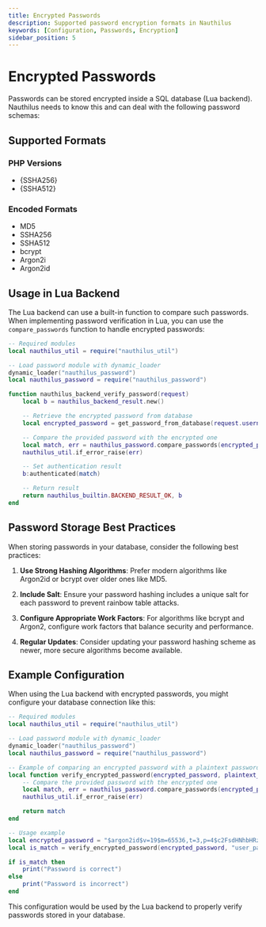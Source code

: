 ```yaml
---
title: Encrypted Passwords
description: Supported password encryption formats in Nauthilus
keywords: [Configuration, Passwords, Encryption]
sidebar_position: 5
---
```


# Encrypted Passwords

Passwords can be stored encrypted inside a SQL database (Lua backend). Nauthilus needs to know this and can deal with the following
password schemas:

## Supported Formats

### PHP Versions

* \{SSHA256\}
* \{SSHA512\}

### Encoded Formats

* MD5
* SSHA256
* SSHA512
* bcrypt
* Argon2i
* Argon2id

## Usage in Lua Backend

The Lua backend can use a built-in function to compare such passwords. When implementing password verification in Lua, you can use the `compare_passwords` function to handle encrypted passwords:

```lua
-- Required modules
local nauthilus_util = require("nauthilus_util")

-- Load password module with dynamic_loader
dynamic_loader("nauthilus_password")
local nauthilus_password = require("nauthilus_password")

function nauthilus_backend_verify_password(request)
    local b = nauthilus_backend_result.new()

    -- Retrieve the encrypted password from database
    local encrypted_password = get_password_from_database(request.username)

    -- Compare the provided password with the encrypted one
    local match, err = nauthilus_password.compare_passwords(encrypted_password, request.password)
    nauthilus_util.if_error_raise(err)

    -- Set authentication result
    b:authenticated(match)

    -- Return result
    return nauthilus_builtin.BACKEND_RESULT_OK, b
end
```

## Password Storage Best Practices

When storing passwords in your database, consider the following best practices:

1. **Use Strong Hashing Algorithms**: Prefer modern algorithms like Argon2id or bcrypt over older ones like MD5.

2. **Include Salt**: Ensure your password hashing includes a unique salt for each password to prevent rainbow table attacks.

3. **Configure Appropriate Work Factors**: For algorithms like bcrypt and Argon2, configure work factors that balance security and performance.

4. **Regular Updates**: Consider updating your password hashing scheme as newer, more secure algorithms become available.

## Example Configuration

When using the Lua backend with encrypted passwords, you might configure your database connection like this:

```lua
-- Required modules
local nauthilus_util = require("nauthilus_util")

-- Load password module with dynamic_loader
dynamic_loader("nauthilus_password")
local nauthilus_password = require("nauthilus_password")

-- Example of comparing an encrypted password with a plaintext password
local function verify_encrypted_password(encrypted_password, plaintext_password)
    -- Compare the provided password with the encrypted one
    local match, err = nauthilus_password.compare_passwords(encrypted_password, plaintext_password)
    nauthilus_util.if_error_raise(err)

    return match
end

-- Usage example
local encrypted_password = "$argon2id$v=19$m=65536,t=3,p=4$c2FsdHNhbHRzYWx0$hash"
local is_match = verify_encrypted_password(encrypted_password, "user_password")

if is_match then
    print("Password is correct")
else
    print("Password is incorrect")
end
```

This configuration would be used by the Lua backend to properly verify passwords stored in your database.
